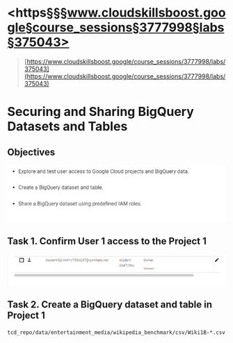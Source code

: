 # <https§§§www.cloudskillsboost.google§course_sessions§3777998§labs§375043>

> [https://www.cloudskillsboost.google/course_sessions/3777998/labs/375043](https://www.cloudskillsboost.google/course_sessions/3777998/labs/375043)

# Securing and Sharing BigQuery Datasets and Tables


## Objectives

 ![1688459053416.png](./1688459053416.png)



## Task 1. Confirm User 1 access to the Project 1

 ![1688459234982.png](./1688459234982.png)



## Task 2. Create a BigQuery dataset and table in Project 1


```
tcd_repo/data/entertainment_media/wikipedia_benchmark/csv/Wiki1B-*.csv
```
